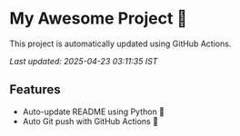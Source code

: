 # My Awesome Project 🚀

This project is automatically updated using GitHub Actions.

_Last updated: 2025-04-23 03:11:35 IST_

## Features
- Auto-update README using Python 🐍
- Auto Git push with GitHub Actions 🤖
